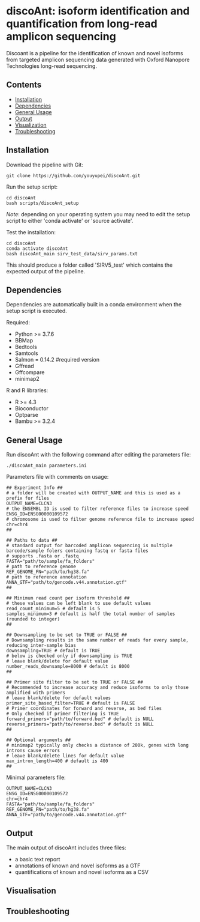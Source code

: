 # discoAnt: isoform identification and quantification from long-read amplicon sequencing

Discoant is a pipeline for the identification of known and novel isoforms from targeted amplicon sequencing data generated with Oxford Nanopore Technologies long-read sequencing. 

## Contents

- [Installation](#installation)
- [Dependencies](#dependencies)
- [General Usage](#General-Usage)
- [Output](#Output)
- [Visualization](#Visualization)
- [Troubleshooting](#Troubleshooting)

## Installation

Download the pipeline with Git:
```
git clone https://github.com/youyupei/discoAnt.git
```

Run the setup script:
```
cd discoAnt
bash scripts/discoAnt_setup
```
*Note*: depending on your operating system you may need to edit the setup script to either 'conda activate' or 'source activate'.

Test the installation:
```
cd discoAnt
conda activate discoAnt
bash discoAnt_main sirv_test_data/sirv_params.txt
```
This should produce a folder called 'SIRV5_test' which contains the expected output of the pipeline.

## Dependencies
Dependencies are automatically built in a conda environment when the setup script is executed.

Required:
  - Python >= 3.7.6
  - BBMap
  - Bedtools
  - Samtools
  - Salmon = 0.14.2 #required version
  - Gffread
  - Gffcompare
  - minimap2

  R and R libraries:
  - R >= 4.3
  - Bioconductor
  - Optparse
  - Bambu >= 3.2.4

## General Usage
Run discoAnt with the following command after editing the parameters file:
```
./discoAnt_main parameters.ini
```

Parameters file with comments on usage:
```
## Experiment Info ##
# a folder will be created with OUTPUT_NAME and this is used as a prefix for files
OUTPUT_NAME=CLCN3
# the ENSEMBL ID is used to filter reference files to increase speed
ENSG_ID=ENSG00000109572
# chromosome is used to filter genome reference file to increase speed
chr=chr4
##

## Paths to data ##
# standard output for barcoded amplicon sequencing is multiple barcode/sample folers containing fastq or fasta files
# supports .fasta or .fastq
FASTA="path/to/sample/fa_folders"
# path to reference genome 
REF_GENOME_FN="path/to/hg38.fa"
# path to reference annotation
ANNA_GTF="path/to/gencode.v44.annotation.gtf"
##

## Minimum read count per isoform threshold ##
# these values can be left blank to use default values
read_count_minimum=5 # default is 5
samples_minimum=3 # default is half the total number of samples (rounded to integer)
##

## Downsampling to be set to TRUE or FALSE ##
# Downsampling results in the same number of reads for every sample, reducing inter-sample bias
downsampling=TRUE # default is TRUE
# below is checked only if downsampling is TRUE
# leave blank/delete for default value
number_reads_downsample=8000 # default is 8000
##

## Primer site filter to be set to TRUE or FALSE ##
# Recommended to increase accuracy and reduce isoforms to only those amplified with primers
# leave blank/delete for default values
primer_site_based_filter=TRUE # default is FALSE
# Primer coordinates for forward and reverse, as bed files
# Only checked if primer filtering is TRUE
forward_primers="path/to/forward.bed" # default is NULL
reverse_primers="path/to/reverse.bed" # default is NULL
##

## Optional arguments ##
# minimap2 typically only checks a distance of 200k, genes with long introns cause errors
# leave blank/delete lines for default value
max_intron_length=400 # default is 400
##
```
Minimal parameters file:
```
OUTPUT_NAME=CLCN3
ENSG_ID=ENSG00000109572
chr=chr4
FASTA="path/to/sample/fa_folders"
REF_GENOME_FN="path/to/hg38.fa"
ANNA_GTF="path/to/gencode.v44.annotation.gtf"
```

## Output
The main output of discoAnt includes three files:
  - a basic text report
  - annotations of known and novel isoforms as a GTF
  - quantifications of known and novel isoforms as a CSV

## Visualisation

## Troubleshooting




